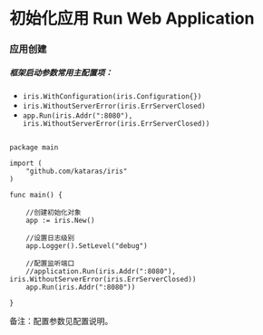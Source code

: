 
# 初始化应用 Run Web Application

### 应用创建

##### 框架启动参数常用主配置项：

* ```iris.WithConfiguration(iris.Configuration{})```
* ```iris.WithoutServerError(iris.ErrServerClosed)```
* ```app.Run(iris.Addr(":8080"), iris.WithoutServerError(iris.ErrServerClosed))```

```

package main

import (
	"github.com/kataras/iris"
)

func main() {

	//创建初始化对象
	app := iris.New()

	//设置日志级别
	app.Logger().SetLevel("debug")
	
	//配置监听端口
	//application.Run(iris.Addr(":8080"), iris.WithoutServerError(iris.ErrServerClosed))
	app.Run(iris.Addr(":8080"))

}

```

备注：配置参数见配置说明。
